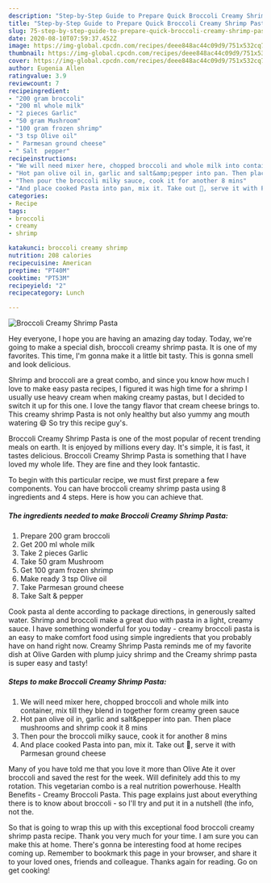 ```yaml
---
description: "Step-by-Step Guide to Prepare Quick Broccoli Creamy Shrimp Pasta"
title: "Step-by-Step Guide to Prepare Quick Broccoli Creamy Shrimp Pasta"
slug: 75-step-by-step-guide-to-prepare-quick-broccoli-creamy-shrimp-pasta
date: 2020-08-10T07:59:37.452Z
image: https://img-global.cpcdn.com/recipes/deee848ac44c09d9/751x532cq70/broccoli-creamy-shrimp-pasta-recipe-main-photo.jpg
thumbnail: https://img-global.cpcdn.com/recipes/deee848ac44c09d9/751x532cq70/broccoli-creamy-shrimp-pasta-recipe-main-photo.jpg
cover: https://img-global.cpcdn.com/recipes/deee848ac44c09d9/751x532cq70/broccoli-creamy-shrimp-pasta-recipe-main-photo.jpg
author: Eugenia Allen
ratingvalue: 3.9
reviewcount: 7
recipeingredient:
- "200 gram broccoli"
- "200 ml whole milk"
- "2 pieces Garlic"
- "50 gram Mushroom"
- "100 gram frozen shrimp"
- "3 tsp Olive oil"
- " Parmesan ground cheese"
- " Salt  pepper"
recipeinstructions:
- "We will need mixer here, chopped broccoli and whole milk into container, mix till they blend in together form creamy green sauce"
- "Hot pan olive oil in, garlic and salt&amp;pepper into pan. Then place mushrooms and shrimp cook it 8 mins"
- "Then pour the broccoli milky sauce, cook it for another 8 mins"
- "And place cooked Pasta into pan, mix it. Take out 🍝, serve it with Parmesan ground cheese"
categories:
- Recipe
tags:
- broccoli
- creamy
- shrimp

katakunci: broccoli creamy shrimp 
nutrition: 208 calories
recipecuisine: American
preptime: "PT40M"
cooktime: "PT53M"
recipeyield: "2"
recipecategory: Lunch

---
```



![Broccoli Creamy Shrimp Pasta](https://img-global.cpcdn.com/recipes/deee848ac44c09d9/751x532cq70/broccoli-creamy-shrimp-pasta-recipe-main-photo.jpg)

Hey everyone, I hope you are having an amazing day today. Today, we're going to make a special dish, broccoli creamy shrimp pasta. It is one of my favorites. This time, I'm gonna make it a little bit tasty. This is gonna smell and look delicious.

Shrimp and broccoli are a great combo, and since you know how much I love to make easy pasta recipes, I figured it was high time for a shrimp I usually use heavy cream when making creamy pastas, but I decided to switch it up for this one. I love the tangy flavor that cream cheese brings to. This creamy shrimp Pasta is not only healthy but also yummy ang mouth watering 😄 So try this recipe guy&#39;s.

Broccoli Creamy Shrimp Pasta is one of the most popular of recent trending meals on earth. It is enjoyed by millions every day. It's simple, it is fast, it tastes delicious. Broccoli Creamy Shrimp Pasta is something that I have loved my whole life. They are fine and they look fantastic.


To begin with this particular recipe, we must first prepare a few components. You can have broccoli creamy shrimp pasta using 8 ingredients and 4 steps. Here is how you can achieve that.

<!--inarticleads1-->

##### The ingredients needed to make Broccoli Creamy Shrimp Pasta:

1. Prepare 200 gram broccoli
1. Get 200 ml whole milk
1. Take 2 pieces Garlic
1. Take 50 gram Mushroom
1. Get 100 gram frozen shrimp
1. Make ready 3 tsp Olive oil
1. Take  Parmesan ground cheese
1. Take  Salt &amp; pepper


Cook pasta al dente according to package directions, in generously salted water. Shrimp and broccoli make a great duo with pasta in a light, creamy sauce. I have something wonderful for you today - creamy broccoli pasta is an easy to make comfort food using simple ingredients that you probably have on hand right now. Creamy Shrimp Pasta reminds me of my favorite dish at Olive Garden with plump juicy shrimp and the Creamy shrimp pasta is super easy and tasty! 

<!--inarticleads2-->

##### Steps to make Broccoli Creamy Shrimp Pasta:

1. We will need mixer here, chopped broccoli and whole milk into container, mix till they blend in together form creamy green sauce
1. Hot pan olive oil in, garlic and salt&amp;pepper into pan. Then place mushrooms and shrimp cook it 8 mins
1. Then pour the broccoli milky sauce, cook it for another 8 mins
1. And place cooked Pasta into pan, mix it. Take out 🍝, serve it with Parmesan ground cheese


Many of you have told me that you love it more than Olive Ate it over broccoli and saved the rest for the week. Will definitely add this to my rotation. This vegetarian combo is a real nutrition powerhouse. Health Benefits - Creamy Broccoli Pasta. This page explains just about everything there is to know about broccoli - so I&#39;ll try and put it in a nutshell (the info, not the. 

So that is going to wrap this up with this exceptional food broccoli creamy shrimp pasta recipe. Thank you very much for your time. I am sure you can make this at home. There's gonna be interesting food at home recipes coming up. Remember to bookmark this page in your browser, and share it to your loved ones, friends and colleague. Thanks again for reading. Go on get cooking!
